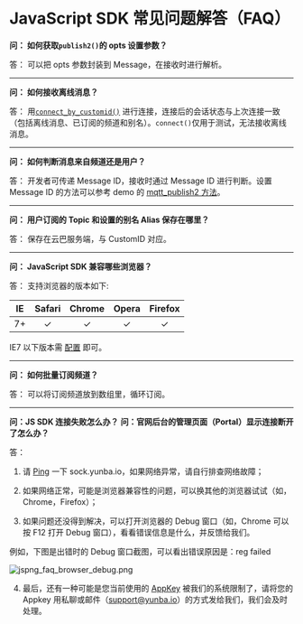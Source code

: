 # JavaScript SDK 常见问题解答（FAQ）


**问： 如何获取`publish2()`的 opts 设置参数？**

答： 可以把 opts 参数封装到 Message，在接收时进行解析。

---
**问： 如何接收离线消息？**

答： 用[`connect_by_customid()`](https://yunba.io/docs2/Javascript_SDK/#connect_by_customid
) 进行连接，连接后的会话状态与上次连接一致（包括离线消息、已订阅的频道和别名）。`connect()`仅用于测试，无法接收离线消息。

---
**问： 如何判断消息来自频道还是用户？**

答： 开发者可传递 Message ID，接收时通过 Message ID 进行判断。设置 Message ID 的方法可以参考 demo 的 [mqtt_publish2 方法](https://github.com/yunba/yunba-javascript-sdk/blob/master/examples/yunba_javascript_demo.html)。

---
**问： 用户订阅的 Topic 和设置的别名 Alias 保存在哪里？**

答： 保存在云巴服务端，与 CustomID 对应。

---
**问： JavaScript SDK 兼容哪些浏览器？**

答： 支持浏览器的版本如下:

   | IE  | Safari | Chrome  | Opera  | Firefox |
   |:-----:|:-----:|:-----:|:-----:|:-----:|
   | 7+  |  ✓   |  ✓  |  ✓   |  ✓ |

IE7 以下版本需 [配置](https://github.com/yunba/yunba-javascript-sdk) 即可。


---
**问： 如何批量订阅频道？**

答： 可以将订阅频道放到数组里，循环订阅。


---
**问：JS SDK 连接失败怎么办？**
**问：官网后台的管理页面（Portal）显示连接断开了怎么办？**

答：<br>

1. 请 [Ping](https://en.wikipedia.org/wiki/Ping_(networking_utility)) 一下 sock.yunba.io，如果网络异常，请自行排查网络故障；

2. 如果网络正常，可能是浏览器兼容性的问题，可以换其他的浏览器试试（如，Chrome，Firefox）；

3. 如果问题还没得到解决，可以打开浏览器的 Debug 窗口（如，Chrome 可以按 F12 打开 Debug 窗口），看看错误信息是什么，并反馈给我们。

例如，下图是出错时的 Debug 窗口截图，可以看出错误原因是：reg failed

![jspng_faq_browser_debug.png](https://raw.githubusercontent.com/yunba/docs/master/image/jspng_faq_browser_debug.png)

4. 最后，还有一种可能是您当前使用的 [AppKey](product_kb_app_key.md) 被我们的系统限制了，请将您的 Appkey 用私聊或邮件（support@yunba.io）的方式发给我们，我们会及时处理。


